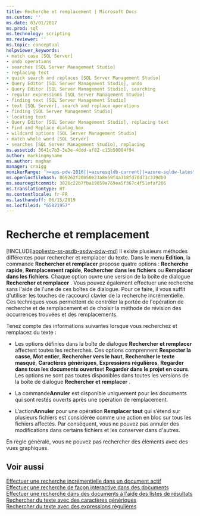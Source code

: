 ```yaml
---
title: Recherche et remplacement | Microsoft Docs
ms.custom: ''
ms.date: 03/01/2017
ms.prod: sql
ms.technology: scripting
ms.reviewer: ''
ms.topic: conceptual
helpviewer_keywords:
- match case [SQL Server]
- undo operations
- searches [SQL Server Management Studio]
- replacing text
- quick search and replaces [SQL Server Management Studio]
- Query Editor [SQL Server Management Studio], undo
- Query Editor [SQL Server Management Studio], searching
- regular expressions [SQL Server Management Studio]
- finding text [SQL Server Management Studio]
- text [SQL Server], search and replace operations
- finding [SQL Server Management Studio]
- locating text
- Query Editor [SQL Server Management Studio], replacing text
- Find and Replace dialog box
- wildcard options [SQL Server Management Studio]
- match whole word [SQL Server]
- searches [SQL Server Management Studio], replacing
ms.assetid: 3641c7b3-3e3e-4ddd-af82-c15b50004f94
author: markingmyname
ms.author: maghan
manager: craigg
monikerRange: '>=aps-pdw-2016||=azuresqldb-current||=azure-sqldw-latest||>=sql-server-2016||=sqlallproducts-allversions||>=sql-server-linux-2017||=azuresqldb-mi-current'
ms.openlocfilehash: 869262f20b50e23a8e59f4a318fd70d73c339db9
ms.sourcegitcommit: 3026c22b7fba19059a769ea5f367c4f51efaf286
ms.translationtype: HT
ms.contentlocale: fr-FR
ms.lasthandoff: 06/15/2019
ms.locfileid: "65821957"
---
```

# <a name="search-and-replace"></a>Recherche et remplacement
[!INCLUDE[appliesto-ss-asdb-asdw-pdw-md](../../includes/appliesto-ss-asdb-asdw-pdw-md.md)]
  Il existe plusieurs méthodes différentes pour rechercher et remplacer du texte. Dans le menu **Edition**, la commande **Rechercher et remplacer** propose quatre options : **Recherche rapide**, **Remplacement rapide**, **Rechercher dans les fichiers** ou **Remplacer dans les fichiers**. Chaque option ouvre une version de la boîte de dialogue **Rechercher et remplacer** . Vous pouvez également effectuer une recherche sans l'aide de l'une de ces boîtes de dialogue. Pour ce faire, il vous suffit d'utiliser les touches de raccourci clavier de la recherche incrémentielle. Ces techniques vous permettent de contrôler la portée de l'opération de recherche et de remplacement et de choisir la méthode de révision des occurrences trouvées et des remplacements.  
  
 Tenez compte des informations suivantes lorsque vous recherchez et remplacez du texte :  
  
-   Les options définies dans la boîte de dialogue **Rechercher et remplacer** affectent toutes les recherches. Ces options comprennent **Respecter la casse**, **Mot entier**, **Rechercher vers le haut**, **Rechercher le texte masqué**, **Caractères génériques**, **Expressions régulières**, **Regarder dans tous les documents ouverts**et **Regarder dans le projet en cours**. Les options ne sont pas toutes disponibles dans toutes les versions de la boîte de dialogue **Rechercher et remplacer** .  
  
-   La commande**Annuler** est disponible uniquement pour les documents qui sont restés ouverts après une opération de remplacement.  
  
-   L’action**Annuler** pour une opération **Remplacer tout** qui s’étend sur plusieurs fichiers est considérée comme une action en bloc sur tous les fichiers affectés. Par conséquent, vous ne pouvez pas annuler des modifications dans certains fichiers et les conserver dans d'autres.  
  
 En règle générale, vous ne pouvez pas rechercher des éléments avec des vues graphiques.  
  
## <a name="see-also"></a>Voir aussi  
 [Effectuer une recherche incrémentielle dans un document actif](../../relational-databases/scripting/search-an-active-document-incrementally.md)   
 [Effectuer une recherche de façon interactive dans des documents](../../relational-databases/scripting/search-documents-interactively.md)   
 [Effectuer une recherche dans des documents à l'aide des listes de résultats](../../relational-databases/scripting/search-documents-using-results-lists.md)   
 [Rechercher du texte avec des caractères génériques](../../relational-databases/scripting/search-text-with-wildcards.md)   
 [Rechercher du texte avec des expressions régulières](../../relational-databases/scripting/search-text-with-regular-expressions.md)  
  
  
